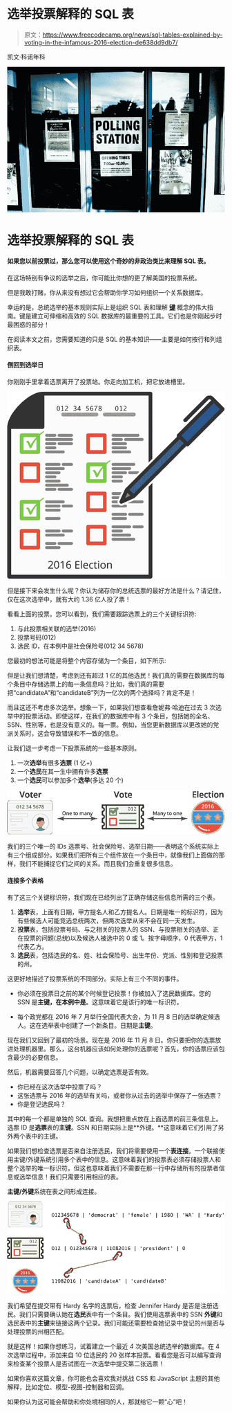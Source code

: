 # 选举投票解释的 SQL 表

> 原文：<https://www.freecodecamp.org/news/sql-tables-explained-by-voting-in-the-infamous-2016-election-de638dd9db7/>

凯文·科诺年科

![1*AdkZ13GSILN6wnK1m3_AmQ](img/f824b8d2fec77f9bc43520a447728365.png)

# 选举投票解释的 SQL 表

#### 如果您以前投票过，那么您可以使用这个奇妙的非政治类比来理解 SQL 表。

在这场特别有争议的选举之后，你可能比你想的更了解美国的投票系统。

但是我敢打赌，你从来没有想过它会帮助你学习如何组织一个关系数据库。

幸运的是，总统选举的基本规则实际上是组织 SQL 表和理解 [**键**](https://en.wikipedia.org/wiki/Relational_database) 概念的伟大指南。键是建立可伸缩和高效的 SQL 数据库的最重要的工具。它们也是你刚起步时最困惑的部分！

在阅读本文之前，您需要知道的只是 SQL 的基本知识——主要是如何按行和列组织表。

#### 倒回到选举日

你刚刚手里拿着选票离开了投票站。你走向加工机，把它放进槽里。

![1*yCFBfSc7i0f6-cxmW7yILw](img/93c820c69e266e7a9e74b3e696a85998.png)

但是接下来会发生什么呢？你认为储存你的总统选票的最好方法是什么？请记住，仅在这次选举中，就有大约 1.36 亿人投了票！

看看上面的投票。您可以看到，我们需要跟踪选票上的三个关键标识符:

1.  与此投票相关联的选举(2016)
2.  投票号码(012)
3.  选民 ID，在本例中是社会保险号(012 34 5678)

您最初的想法可能是将整个内容存储为一个条目，如下所示:

但是让我们想清楚，考虑到还有超过 1 亿的其他选民！我们真的需要在数据库的每个条目中存储选票上的每一条信息吗？比如，我们真的需要把“candidateA”和“candidateB”列为一亿次的两个选择吗？肯定不是！

而且这还不考虑多次选举。想象一下，如果我们想查看詹妮弗·哈迪在过去 3 次选举中的投票活动。即使这样，在我们的数据库中有 3 个条目，包括她的全名、SSN、性别等，也是没有意义的。每一票。例如，当您更新数据库以更改她的党派关系时，这会导致错误和不一致的信息。

让我们退一步考虑一下投票系统的一些基本原则。

1.  一次**选举**有很多**选票** (1 亿+)
2.  一个**选民**在其一生中拥有许多**选票**
3.  一个**选民**可以参加多个**选举**(多达 20 个)

![1*bPRsm-WW5RAcfub5TPWSBA](img/4df743e594612eb84850576b09ab3fd6.png)

我们的三个唯一的 IDs 选票号、社会保险号、选举日期——表明这个系统实际上有三个组成部分。如果我们把所有三个组件放在一个条目中，就像我们上面做的那样，我们不能捕捉它们之间的关系。而且我们会重复很多信息。

#### 连接多个表格

有了这三个关键标识符，我们现在已经列出了正确存储这些信息所需的三个表。

1.  **选举**表，上面有日期，甲方提名人和乙方提名人。日期是唯一的标识符，因为有些候选人可能竞选总统两次，但两次选举从来不会在同一天发生。
2.  **投票**表，包括投票号码、与之相关的投票人的 SSN、与投票相关的选举、正在投票的问题(总统)以及候选人被选中的 0 或 1。按字母顺序，0 代表甲方，1 代表乙方。
3.  **选民**表，包括选民的名、姓、社会保险号、出生年份、党派、性别和登记投票的州。

这更好地描述了投票系统的不同部分。实际上有三个不同的事件。

*   你必须在投票日之前的某个时候登记投票！你被加入了选民数据库。您的 SSN 是**主键，在本例中是**。这意味着它是该行的唯一标识符。

*   每个政党都在 2016 年 7 月举行全国代表大会，为 11 月 8 日的选举确定候选人。这在选举表中创建了一个新条目。日期是**主键**。

现在我们又回到了最初的场景。现在是 2016 年 11 月 8 日。你只要把你的选票放进处理机器里。那么，这台机器应该如何处理你的选票呢？首先，你的选票应该包含最少的必要信息。

然后，机器需要回答几个问题，以确定选票是否有效。

*   你已经在这次选举中投票了吗？
*   这张选票与 2016 年的选举有关吗，或者你从过去的选举中保存了一张选票？
*   你是登记选民吗？

其中的每一个都是单独的 SQL 查询。我想把重点放在上面选票的前三条信息上。选票 ID 是**选票**表的**主键**。SSN 和日期实际上是**外键。**这意味着它们引用了另外两个表中的主键。

如果我们想检查选票是否来自注册选民，我们将需要使用一个**表连接**。一个联接使用主键/外键系统引用多个表中的信息。这意味着我们的投票表必须存储投票人和整个选举的唯一标识符。但这也意味着我们不需要在那一行中存储所有的投票者信息或选举信息！我们只需要引用相应的表。

**主键/外键**系统在表之间形成连接。

![1*IZSx78cNjsvg9NiiVERAnQ](img/a6ef0aa807e3ed791941b45004455b0b.png)

我们希望在提交带有 Hardy 名字的选票后，检查 Jennifer Hardy 是否是注册选民。我们只需要确认她在**选民**表中有一个条目。我们使用选票表中的 SSN **外键**和选民表中的**主键**来链接这两个记录。我们可能还需要检查她记录中登记的州是否与处理投票的州相匹配。

就是这样！如果你想练习，试着建立一个最近 4 次美国总统选举的数据库。在 4 次选举过程中，添加来自 10 位选民的 20 张样本投票。看看您是否可以编写查询来检查某个投票人是否试图在一次选举中提交第二张选票！

如果你喜欢这篇文章，你可能也会喜欢我对挑战 CSS 和 JavaScript 主题的其他解释，比如定位、模型-视图-控制器和回调。

如果你认为这可能会帮助和你处境相同的人，那就给它一颗“心”吧！